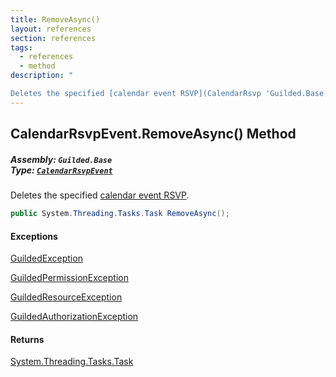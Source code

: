 ```yaml
---
title: RemoveAsync()
layout: references
section: references
tags:
  - references
  - method
description: "

Deletes the specified [calendar event RSVP](CalendarRsvp 'Guilded.Base.Content.CalendarRsvp')."
---
```


## CalendarRsvpEvent.RemoveAsync() Method
##### **Assembly:** `Guilded.Base`<br/>**Type:** [`CalendarRsvpEvent`](CalendarRsvpEvent 'Guilded.Base.Events.CalendarRsvpEvent')

Deletes the specified [calendar event RSVP](CalendarRsvp 'Guilded.Base.Content.CalendarRsvp').

```csharp
public System.Threading.Tasks.Task RemoveAsync();
```

#### Exceptions

[GuildedException](GuildedException 'Guilded.Base.GuildedException')

[GuildedPermissionException](GuildedPermissionException 'Guilded.Base.GuildedPermissionException')

[GuildedResourceException](GuildedResourceException 'Guilded.Base.GuildedResourceException')

[GuildedAuthorizationException](GuildedAuthorizationException 'Guilded.Base.GuildedAuthorizationException')

#### Returns
[System.Threading.Tasks.Task](https://docs.microsoft.com/en-us/dotnet/api/System.Threading.Tasks.Task 'System.Threading.Tasks.Task')